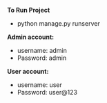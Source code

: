 <b> To Run Project </b>
- python manage.py runserver

<b> Admin account: </b>
- username: admin
- Password: admin

<b> User account: </b>
- username: user
- Password: user@123
